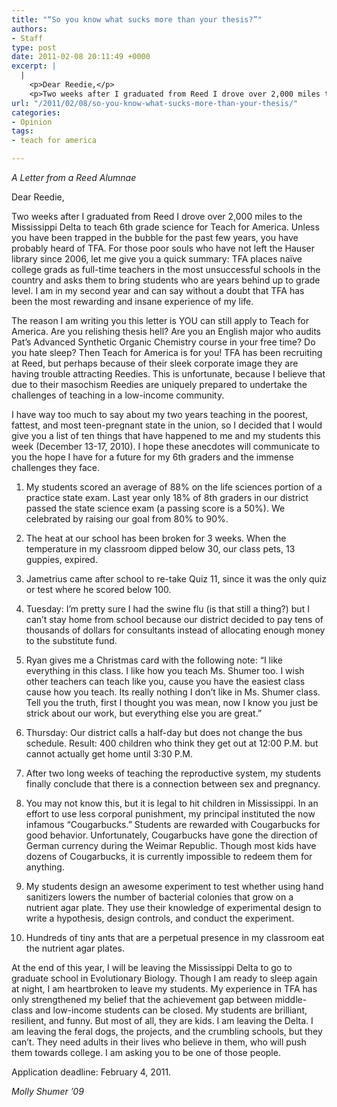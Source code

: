 ```yaml
---
title: "“So you know what sucks more than your thesis?”"
authors:
- Staff
type: post
date: 2011-02-08 20:11:49 +0000
excerpt: |
  |
    <p>Dear Reedie,</p>
    <p>Two weeks after I graduated from Reed I drove over 2,000 miles to the Mississippi Delta to teach 6th grade science for Teach for America. Unless you have been trapped in the bubble for the past few years, you have probably heard of TFA.</p>
url: "/2011/02/08/so-you-know-what-sucks-more-than-your-thesis/"
categories:
- Opinion
tags:
- teach for america

---
```

_A Letter from a Reed Alumnae_

Dear Reedie,

Two weeks after I graduated from Reed I drove over 2,000 miles to the Mississippi Delta to teach 6th grade science for Teach for America. Unless you have been trapped in the bubble for the past few years, you have probably heard of TFA. For those poor souls who have not left the Hauser library since 2006, let me give you a quick summary: TFA places naïve college grads as full-time teachers in the most unsuccessful schools in the country and asks them to bring students who are years behind up to grade level. I am in my second year and can say without a doubt that TFA has been the most rewarding and insane experience of my life.

The reason I am writing you this letter is YOU can still apply to Teach for America. Are you relishing thesis hell? Are you an English major who audits Pat&#8217;s Advanced Synthetic Organic Chemistry course in your free time? Do you hate sleep? Then Teach for America is for you! TFA has been recruiting at Reed, but perhaps because of their sleek corporate image they are having trouble attracting Reedies. This is unfortunate, because I believe that due to their masochism Reedies are uniquely prepared to undertake the challenges of teaching in a low-income community. 

I have way too much to say about my two years teaching in the poorest, fattest, and most teen-pregnant state in the union, so I decided that I would give you a list of ten things that have happened to me and my students this week (December 13-17, 2010). I hope these anecdotes will communicate to you the hope I have for a future for my 6th graders and the immense challenges they face. 

1. My students scored an average of 88% on the life sciences portion of a practice state exam. Last year only 18% of 8th graders in our district passed the state science exam (a passing score is a 50%). We celebrated by raising our goal from 80% to 90%.

2. The heat at our school has been broken for 3 weeks. When the temperature in my classroom dipped below 30, our class pets, 13 guppies, expired. 

3. Jametrius came after school to re-take Quiz 11, since it was the only quiz or test where he scored below 100.

4. Tuesday: I&#8217;m pretty sure I had the swine flu (is that still a thing?) but I can&#8217;t stay home from school because our district decided to pay tens of thousands of dollars for consultants instead of allocating enough money to the substitute fund.

5. Ryan gives me a Christmas card with the following note: “I like everything in this class. I like how you teach Ms. Shumer too. I wish other teachers can teach like you, cause you have the easiest class cause how you teach. Its really nothing I don&#8217;t like in Ms. Shumer class. Tell you the truth, first I thought you was mean, now I know you just be strick about our work, but everything else you are great.”

6. Thursday: Our district calls a half-day but does not change the bus schedule. Result: 400 children who think they get out at 12:00 P.M. but cannot actually get home until 3:30 P.M.

7. After two long weeks of teaching the reproductive system, my students finally conclude that there is a connection between sex and pregnancy. 

8. You may not know this, but it is legal to hit children in Mississippi. In an effort to use less corporal punishment, my principal instituted the now infamous “Cougarbucks.” Students are rewarded with Cougarbucks for good behavior. Unfortunately, Cougarbucks have gone the direction of German currency during the Weimar Republic. Though most kids have dozens of Cougarbucks, it is currently impossible to redeem them for anything.

9. My students design an awesome experiment to test whether using hand sanitizers lowers the number of bacterial colonies that grow on a nutrient agar plate. They use their knowledge of experimental design to write a hypothesis, design controls, and conduct the experiment.

10. Hundreds of tiny ants that are a perpetual presence in my classroom eat the nutrient agar plates.

At the end of this year, I will be leaving the Mississippi Delta to go to graduate school in Evolutionary Biology. Though I am ready to sleep again at night, I am heartbroken to leave my students. My experience in TFA has only strengthened my belief that the achievement gap between middle-class and low-income students can be closed. My students are brilliant, resilient, and funny. But most of all, they are kids. I am leaving the Delta. I am leaving the feral dogs, the projects, and the crumbling schools, but they can&#8217;t. They need adults in their lives who believe in them, who will push them towards college. I am asking you to be one of those people. 

Application deadline: February 4, 2011.

_Molly Shumer ’09_